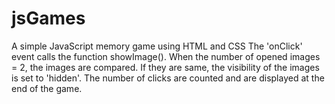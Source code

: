 # jsGames
A simple JavaScript memory game using HTML and CSS
The 'onClick' event calls the function showImage(). When the number of opened images = 2, the images are compared. If they are same, the visibility of the images is set to 'hidden'.
The number of clicks are counted and are displayed at the end of the game.
